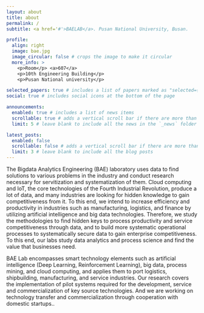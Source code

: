 ```yaml
---
layout: about
title: about
permalink: /
subtitle: <a href='#'>BAELAB</a>. Pusan National University, Busan.

profile:
  align: right
  image: bae.jpg
  image_circular: false # crops the image to make it circular
  more_info: >
    <p>Room</p> <a>607</a>
    <p>10th Engineering Building</p>
    <p>Pusan National university</p>

selected_papers: true # includes a list of papers marked as "selected={true}"
social: true # includes social icons at the bottom of the page

announcements:
  enabled: true # includes a list of news items
  scrollable: true # adds a vertical scroll bar if there are more than 3 news items
  limit: 5 # leave blank to include all the news in the `_news` folder

latest_posts:
  enabled: false
  scrollable: false # adds a vertical scroll bar if there are more than 3 new posts items
  limit: 3 # leave blank to include all the blog posts
---
```


The Bigdata Analytics Engineering (BAE) laboratory uses data to find solutions to various problems in the industry and conduct research necessary for servitization and systematization of them. Cloud computing and IoT, the core technologies of the Fourth Industrial Revolution, produce a lot of data, and many industries are looking for hidden knowledge to gain competitiveness from it. To this end, we intend to increase efficiency and productivity in industries such as manufacturing, logistics, and finance by utilizing artificial intelligence and big data technologies. Therefore, we study the methodologies to find hidden keys to process productivity and service competitiveness through data, and to build more systematic operational processes to systematically secure data to gain enterprise competitiveness. To this end, our labs study data analytics and process science and find the value that businesses need.

BAE Lab encompasses smart technology elements such as artificial intelligence (Deep Learning, Reinforcement Learning), big data, process mining, and cloud computing, and applies them to port logistics, shipbuilding, manufacturing, and service industries. Our research covers the implementation of pilot systems required for the development, service and commercialization of key source technologies. And we are working on technology transfer and commercialization through cooperation with domestic startups..
